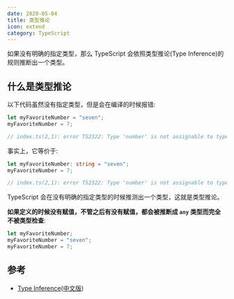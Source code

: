 ```yaml
---
date: 2020-05-04
title: 类型推论
icon: extend
category: TypeScript
---
```


如果没有明确的指定类型，那么 TypeScript 会依照类型推论(Type Inference)的规则推断出一个类型。

<!-- more -->

## 什么是类型推论

以下代码虽然没有指定类型，但是会在编译的时候报错:

```ts
let myFavoriteNumber = "seven";
myFavoriteNumber = 7;

// index.ts(2,1): error TS2322: Type 'number' is not assignable to type 'string'.
```

事实上，它等价于:

```ts
let myFavoriteNumber: string = "seven";
myFavoriteNumber = 7;

// index.ts(2,1): error TS2322: Type 'number' is not assignable to type 'string'.
```

TypeScript 会在没有明确的指定类型的时候推测出一个类型，这就是类型推论。

**如果定义的时候没有赋值，不管之后有没有赋值，都会被推断成 `any` 类型而完全不被类型检查**:

```ts
let myFavoriteNumber;
myFavoriteNumber = "seven";
myFavoriteNumber = 7;
```

## 参考

- [Type Inference](http://www.typescriptlang.org/docs/handbook/type-inference.html)([中文版](https://zhongsp.gitbooks.io/typescript-handbook/content/doc/handbook/Type%20Inference.html))
